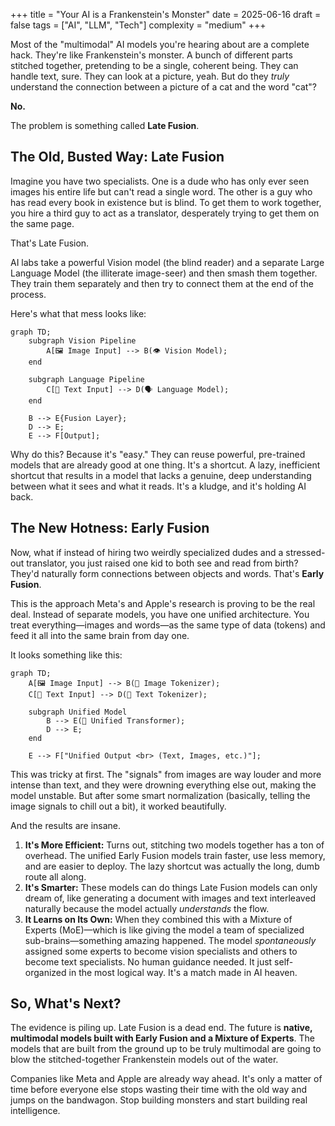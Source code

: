 +++
title = "Your AI is a Frankenstein's Monster"
date = 2025-06-16
draft = false
tags = ["AI", "LLM", "Tech"]
complexity = "medium"
+++

Most of the "multimodal" AI models you're hearing about are a complete hack. They're like Frankenstein's monster. A bunch of different parts stitched together, pretending to be a single, coherent being. They can handle text, sure. They can look at a picture, yeah. But do they _truly_ understand the connection between a picture of a cat and the word "cat"?

**No.**

The problem is something called **Late Fusion**.

## The Old, Busted Way: Late Fusion

Imagine you have two specialists. One is a dude who has only ever seen images his entire life but can't read a single word. The other is a guy who has read every book in existence but is blind. To get them to work together, you hire a third guy to act as a translator, desperately trying to get them on the same page.

That's Late Fusion.

AI labs take a powerful Vision model (the blind reader) and a separate Large Language Model (the illiterate image-seer) and then smash them together. They train them separately and then try to connect them at the end of the process.

Here's what that mess looks like:

```mermaid
graph TD;
    subgraph Vision Pipeline
        A[🖼️ Image Input] --> B(👁️ Vision Model);
    end

    subgraph Language Pipeline
        C[📝 Text Input] --> D(🗣️ Language Model);
    end

    B --> E{Fusion Layer};
    D --> E;
    E --> F[Output];

```

Why do this? Because it's "easy." They can reuse powerful, pre-trained models that are already good at one thing. It's a shortcut. A lazy, inefficient shortcut that results in a model that lacks a genuine, deep understanding between what it sees and what it reads. It's a kludge, and it's holding AI back.

## The New Hotness: Early Fusion

Now, what if instead of hiring two weirdly specialized dudes and a stressed-out translator, you just raised one kid to both see and read from birth? They'd naturally form connections between objects and words. That's **Early Fusion**.

This is the approach Meta's and Apple's research is proving to be the real deal. Instead of separate models, you have one unified architecture. You treat everything—images and words—as the same type of data (tokens) and feed it all into the same brain from day one.

It looks something like this:

```mermaid
graph TD;
    A[🖼️ Image Input] --> B(🧩 Image Tokenizer);
    C[📝 Text Input] --> D(🧩 Text Tokenizer);

    subgraph Unified Model
        B --> E(🧠 Unified Transformer);
        D --> E;
    end

    E --> F["Unified Output <br> (Text, Images, etc.)"];

```

This was tricky at first. The "signals" from images are way louder and more intense than text, and they were drowning everything else out, making the model unstable. But after some smart normalization (basically, telling the image signals to chill out a bit), it worked beautifully.

And the results are insane.

1.  **It's More Efficient:** Turns out, stitching two models together has a ton of overhead. The unified Early Fusion models train faster, use less memory, and are easier to deploy. The lazy shortcut was actually the long, dumb route all along.
2.  **It's Smarter:** These models can do things Late Fusion models can only dream of, like generating a document with images and text interleaved naturally because the model actually _understands_ the flow.
3.  **It Learns on Its Own:** When they combined this with a Mixture of Experts (MoE)—which is like giving the model a team of specialized sub-brains—something amazing happened. The model _spontaneously_ assigned some experts to become vision specialists and others to become text specialists. No human guidance needed. It just self-organized in the most logical way. It's a match made in AI heaven.

## So, What's Next?

The evidence is piling up. Late Fusion is a dead end. The future is **native, multimodal models built with Early Fusion and a Mixture of Experts**. The models that are built from the ground up to be truly multimodal are going to blow the stitched-together Frankenstein models out of the water.

Companies like Meta and Apple are already way ahead. It's only a matter of time before everyone else stops wasting their time with the old way and jumps on the bandwagon. Stop building monsters and start building real intelligence.
